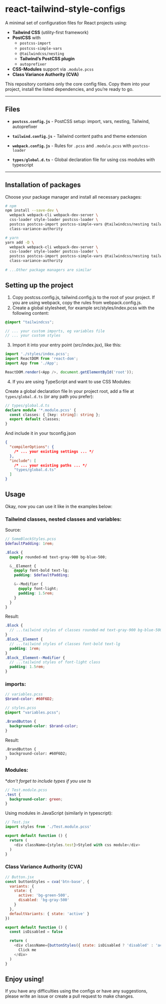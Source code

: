 # react-tailwind-style-configs

A minimal set of configuration files for React projects using:
- **Tailwind CSS** (utility-first framework)
- **PostCSS** with
    - `postcss-import`
    - `postcss-simple-vars`
    - `@tailwindcss/nesting`
    - **Tailwind’s PostCSS plugin**
    - `autoprefixer`
- **CSS-Modules** support via `.module.pcss`
- **Class Variance Authority (CVA)**

This repository contains only the core config files. Copy them into your project, install the listed dependencies, and you’re ready to go.

---

## Files

- **`postcss.config.js`** - PostCSS setup: import, vars, nesting, Tailwind, autoprefixer

- **`tailwind.config.js`** - Tailwind content paths and theme extension

- **`webpack.config.js`** - Rules for `.pcss` and `.module.pcss` with `postcss-loader`

- **`types/global.d.ts`** - Global declaration file for using css modules with typescript


---

## Installation of packages

Choose your package manager and install all necessary packages:

```bash
# npm
npm install --save-dev \
  webpack webpack-cli webpack-dev-server \
  css-loader style-loader postcss-loader \
  postcss postcss-import postcss-simple-vars @tailwindcss/nesting tailwindcss autoprefixer \
  class-variance-authority

# yarn
yarn add -D \
  webpack webpack-cli webpack-dev-server \
  css-loader style-loader postcss-loader \
  postcss postcss-import postcss-simple-vars @tailwindcss/nesting tailwindcss autoprefixer \
  class-variance-authority
  
# ...Other package managers are similar
```

## Setting up the project

1. Copy postcss.config.js, tailwind.config.js to the root of your project. If you are using webpack, copy the rules from webpack.config.js.
2. Create a global stylesheet, for example src/styles/index.pcss with the following content:
```scss
@import "tailwindcss";

// ... your custom imports, eg variables file
// ... your custom styles
```

3. Import it into your entry point (src/index.jsx), like this:
```js
import './styles/index.pcss';
import ReactDOM from 'react-dom';
import App from './App';

ReactDOM.render(<App />, document.getElementById('root'));
```

4. If you are using TypeScript and want to use CSS Modules:

Create a global declaration file In your project root, add a file at `types/global.d.ts` (or any path you prefer):
```ts
// types/global.d.ts
declare module '*.module.pcss' {
  const classes: { [key: string]: string };
  export default classes;
}
```

And include it in your tsconfig.json
```json
{
  "compilerOptions": {
    /* ... your existing settings ... */
  },
  "include": [
    /* ... your existing paths ... */
    "types/global.d.ts"
  ]
}
```

## Usage
Okay, now you can use it like in the examples below:

### Tailwind classes, nested classes and variables:
Source:
```scss
// SomeBlockStyles.pcss
$defaultPadding: 1rem;

.Block {
  @apply rounded-md text-gray-900 bg-blue-500;

  &__Element {
    @apply font-bold text-lg;
    padding: $defaultPadding;

    &--Modifier {
      @apply font-light;
      padding: 1.5rem;
    }
  }
}
``` 

Result:
```scss
.Block {
  // ...tailwind styles of classes rounded-md text-gray-900 bg-blue-500
}
.Block__Element {
  // ...tailwind styles of classes font-bold text-lg
  padding: 1rem;
}
.Block__Element--Modifier {
  // ...tailwind styles of font-light class
  padding: 1.5rem;
}
```

### imports:
```scss
// variables.pcss
$brand-color: #60F6D2;
```

```scss
// styles.pcss
@import "variables.pcss";

.BrandButton {
  background-color: $brand-color;
}
```

Result:
```pcss
.BrandButton {
  background-color: #60F6D2;
}
```

### Modules:

**don't forget to include types if you use ts*
```scss
// Test.module.pcss
.test {
  background-color: green;
}
```

Using modules in JavaScript (similarly in typescript):
```js
// Test.jsx
import styles from './Test.module.pcss'

export default function () {
  return (
    <div className={styles.test}>Styled with css module</div>
  )
}
```


### Class Variance Authority (CVA)


```js
// Button.jsx
const buttonStyles = cva('btn-base', {
  variants: {
    state: {
      active: 'bg-green-500',
      disabled: 'bg-gray-500'
    }
  },
  defaultVariants: { state: 'active' }
})

export default function () {
  const isDisabled = false

  return (
    <div className={buttonStyles({ state: isDisabled ? 'disabled' : 'active' })}>
      Click me
    </div>
  )
}
```

## Enjoy using!
If you have any difficulties using the configs or have any suggestions, please write an issue or create a pull request to make changes.